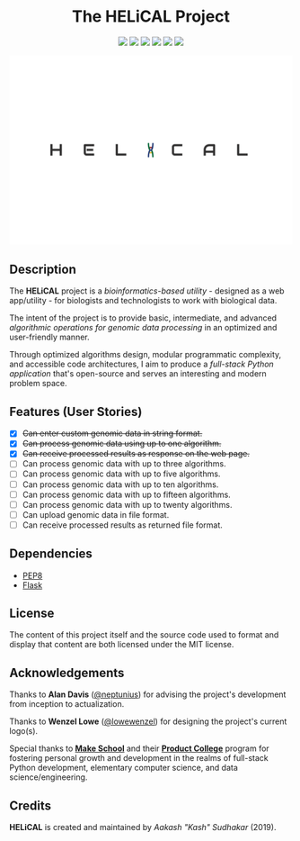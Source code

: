 <h1 align="center">The HELiCAL Project</h1>
<p align="center">
    <a href="/LICENSE"><img src="https://img.shields.io/badge/license-MIT-blue.svg"/></a>
    <a href="https://docs.python.org/3/index.html"><img src="https://img.shields.io/badge/python-3.6-blue.svg"/></a>
    <a href="https://www.python.org/dev/peps/pep-0008"><img src="https://img.shields.io/badge/code%20style-PEP8-brightgreen.svg"/></a>
    <a href=""><img src="https://img.shields.io/github/last-commit/AakashSudhakar/helical.svg?style=flat"/></a>
    <a href=""><img src="https://img.shields.io/github/repo-size/AakashSudhakar/helical.svg?style=flat"/></a>
    <a href="https://travis-ci.org/AakashSudhakar/helical"><img src="https://travis-ci.org/AakashSudhakar/helical.svg?branch=master"/></a>
</p>

![logo](static/img/helical.png)

## Description

The **HELiCAL** project is a _bioinformatics-based utility_ - designed as a web app/utility - for biologists and technologists to work with biological data. 

The intent of the project is to provide basic, intermediate, and advanced _algorithmic operations for genomic data processing_ in an optimized and user-friendly manner. 

Through optimized algorithms design, modular programmatic complexity, and accessible code architectures, I aim to produce a _full-stack Python application_ that's open-source and serves an interesting and modern problem space. 

## Features (User Stories)

* [x] ~~Can enter custom genomic data in string format.~~
* [x] ~~Can process genomic data using up to one algorithm.~~
* [x] ~~Can receive processed results as response on the web page.~~
* [ ] Can process genomic data with up to three algorithms.
* [ ] Can process genomic data with up to five algorithms.
* [ ] Can process genomic data with up to ten algorithms.
* [ ] Can process genomic data with up to fifteen algorithms.
* [ ] Can process genomic data with up to twenty algorithms.
* [ ] Can upload genomic data in file format.
* [ ] Can receive processed results as returned file format.

## Dependencies

* [PEP8](http://pep8.readthedocs.io/en/release-1.7.x/)
* [Flask](https://github.com/pallets/flask)

## License

The content of this project itself and the source code used to format and display that content are both licensed under the MIT license.

## Acknowledgements

Thanks to **Alan Davis** ([@neptunius](https://github.com/neptunius)) for advising the project's development from inception to actualization. 

Thanks to **Wenzel Lowe** ([@lowewenzel](https://github.com/lowewenzel)) for designing the project's current logo(s).

Special thanks to [**Make School**](https://www.makeschool.com/) and their [**Product College**](https://www.makeschool.com/computer-science/academics) program for fostering personal growth and development in the realms of full-stack Python development, elementary computer science, and data science/engineering. 

## Credits

**HELiCAL** is created and maintained by _Aakash "Kash" Sudhakar_ (2019). 
